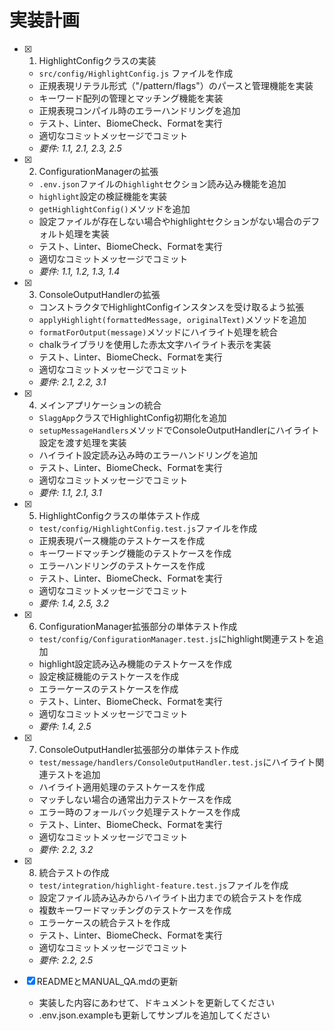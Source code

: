 # 実装計画

- [x] 1. HighlightConfigクラスの実装
  - `src/config/HighlightConfig.js` ファイルを作成
  - 正規表現リテラル形式（"/pattern/flags"）のパースと管理機能を実装
  - キーワード配列の管理とマッチング機能を実装
  - 正規表現コンパイル時のエラーハンドリングを追加
  - テスト、Linter、BiomeCheck、Formatを実行
  - 適切なコミットメッセージでコミット
  - _要件: 1.1, 2.1, 2.3, 2.5_

- [x] 2. ConfigurationManagerの拡張
  - `.env.json`ファイルの`highlight`セクション読み込み機能を追加
  - `highlight`設定の検証機能を実装
  - `getHighlightConfig()`メソッドを追加
  - 設定ファイルが存在しない場合やhighlightセクションがない場合のデフォルト処理を実装
  - テスト、Linter、BiomeCheck、Formatを実行
  - 適切なコミットメッセージでコミット
  - _要件: 1.1, 1.2, 1.3, 1.4_

- [x] 3. ConsoleOutputHandlerの拡張
  - コンストラクタでHighlightConfigインスタンスを受け取るよう拡張
  - `applyHighlight(formattedMessage, originalText)`メソッドを追加
  - `formatForOutput(message)`メソッドにハイライト処理を統合
  - chalkライブラリを使用した赤太文字ハイライト表示を実装
  - テスト、Linter、BiomeCheck、Formatを実行
  - 適切なコミットメッセージでコミット
  - _要件: 2.1, 2.2, 3.1_

- [x] 4. メインアプリケーションの統合
  - `SlaggApp`クラスでHighlightConfig初期化を追加
  - `setupMessageHandlers`メソッドでConsoleOutputHandlerにハイライト設定を渡す処理を実装
  - ハイライト設定読み込み時のエラーハンドリングを追加
  - テスト、Linter、BiomeCheck、Formatを実行
  - 適切なコミットメッセージでコミット
  - _要件: 1.1, 2.1, 3.1_

- [x] 5. HighlightConfigクラスの単体テスト作成
  - `test/config/HighlightConfig.test.js`ファイルを作成
  - 正規表現パース機能のテストケースを作成
  - キーワードマッチング機能のテストケースを作成
  - エラーハンドリングのテストケースを作成
  - テスト、Linter、BiomeCheck、Formatを実行
  - 適切なコミットメッセージでコミット
  - _要件: 1.4, 2.5, 3.2_

- [x] 6. ConfigurationManager拡張部分の単体テスト作成
  - `test/config/ConfigurationManager.test.js`にhighlight関連テストを追加
  - highlight設定読み込み機能のテストケースを作成
  - 設定検証機能のテストケースを作成
  - エラーケースのテストケースを作成
  - テスト、Linter、BiomeCheck、Formatを実行
  - 適切なコミットメッセージでコミット
  - _要件: 1.4, 2.5_

- [x] 7. ConsoleOutputHandler拡張部分の単体テスト作成
  - `test/message/handlers/ConsoleOutputHandler.test.js`にハイライト関連テストを追加
  - ハイライト適用処理のテストケースを作成
  - マッチしない場合の通常出力テストケースを作成
  - エラー時のフォールバック処理テストケースを作成
  - テスト、Linter、BiomeCheck、Formatを実行
  - 適切なコミットメッセージでコミット
  - _要件: 2.2, 3.2_

- [x] 8. 統合テストの作成
  - `test/integration/highlight-feature.test.js`ファイルを作成
  - 設定ファイル読み込みからハイライト出力までの統合テストを作成
  - 複数キーワードマッチングのテストケースを作成
  - エラーケースの統合テストを作成
  - テスト、Linter、BiomeCheck、Formatを実行
  - 適切なコミットメッセージでコミット
  - _要件: 2.2, 2.5_

- [x] READMEとMANUAL_QA.mdの更新
  - 実装した内容にあわせて、ドキュメントを更新してください
  - .env.json.exampleも更新してサンプルを追加してください
  